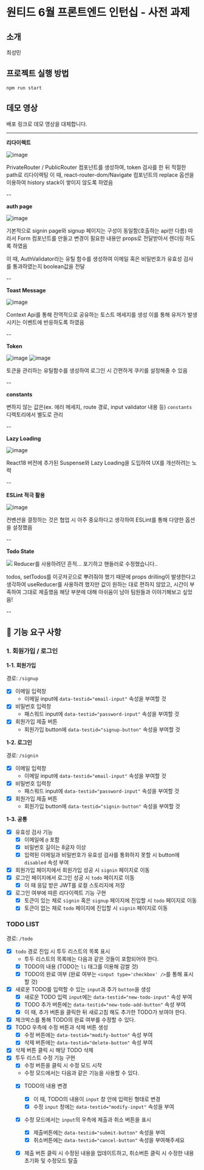 # 원티드 6월 프론트엔드 인턴십 - 사전 과제

## 소개

최성민

## 프로젝트 실행 방법

`npm run start`

## 데모 영상

배포 링크로 데모 영상을 대체합니다.

---

**리다이렉트**

![image](https://github.com/seongminn/wanted-pre-onboarding-frontend/assets/88662637/a1865d9b-ac50-4a0c-b933-a53421b54361)

PrivateRouter / PublicRouter 컴포넌트를 생성하여, token 검사를 한 뒤 적절한 path로 리다이렉팅
이 때, react-router-dom/Navigate 컴포넌트의 replace 옵션을 이용하여 history stack이 쌓이지 않도록 하였음

--

**auth page**

![image](https://github.com/seongminn/wanted-pre-onboarding-frontend/assets/88662637/8808a8f6-7c56-4b6e-867d-5c97d8be6b1f)

기본적으로 signin page와 signup 페이지는 구성이 동일함(호출하는 api만 다름)
따라서 Form 컴포넌트를 만들고 변경이 필요한 내용만 props로 전달받아서 렌더링 하도록 하였음

이 때, AuthValidator라는 유틸 함수를 생성하여 이메일 혹은 비밀번호가 유효성 검사를 통과하였는지 boolean값을 전달

--

**Toast Message**

![image](https://github.com/seongminn/wanted-pre-onboarding-frontend/assets/88662637/4dbbe0a3-69b7-4205-a722-a3908edc8a6a)

Context Api를 통해 전역적으로 공유하는 토스트 메세지를 생성
이를 통해 유저가 발생시키는 이벤트에 반응하도록 하였음

--

**Token**

![image](https://github.com/seongminn/wanted-pre-onboarding-frontend/assets/88662637/efd51cdb-42b2-48c5-82e3-26da1c4846e8)
![image](https://github.com/seongminn/wanted-pre-onboarding-frontend/assets/88662637/23d20465-7cab-43c8-8e7e-2a4c7298dda0)

토큰을 관리하는 유틸함수를 생성하여 로그인 시 간편하게 쿠키를 설정해줄 수 있음

--

**constants**

변하지 않는 값은(ex. 에러 메세지, route 경로, input validator 내용 등) `constants` 디렉토리에서 별도로 관리

--

**Lazy Loading**

![image](https://github.com/seongminn/wanted-pre-onboarding-frontend/assets/88662637/9146cfbb-1ddb-4b69-85b1-6da30e6b9427)

React18 버전에 추가된 Suspense와 Lazy Loading을 도입하여 UX를 개선하려는 노력

--

**ESLint 적극 활용**

![image](https://github.com/seongminn/wanted-pre-onboarding-frontend/assets/88662637/0afb42a6-a2a5-4574-b0ee-4c999db2509c)

컨벤션을 결정하는 것은 협업 시 아주 중요하다고 생각하여 ESLint를 통해 다양한 옵션을 설정했음

--

**Todo State**

![](https://github.com/seongminn/wanted-pre-onboarding-frontend/assets/88662637/ca2c0ce2-cd17-460b-90b2-a2f0a7fea134)
Reducer를 사용하려던 흔적... 포기하고 핸들러로 수정했습니다..

todos, setTodos를 이곳저곳으로 뿌려줘야 했기 때문에 props drilling이 발생한다고 생각하여 useReducer를 사용하려 했지만 값이 원하는 대로 편하지 않았고, 시간이 부족하여 그대로 제출했음
해당 부분에 대해 아쉬움이 남아 팀원들과 이야기해보고 싶었음!

--

## 🚀 기능 요구 사항

### 1. 회원가입 / 로그인

**1-1. 회원가입**

경로: `/signup`

- [x] 이메일 입력창
  - 이메일 input에 `data-testid="email-input"` 속성을 부여할 것
- [x] 비밀번호 입력창
  - 패스워드 input에 `data-testid="password-input"` 속성을 부여할 것
- [x] 회원가입 제출 버튼
  - 회원가입 button에 `data-testid="signup-button"` 속성을 부여할 것

**1-2. 로그인**

경로: `/signin`

- [x] 이메일 입력창
  - 이메일 input에 `data-testid="email-input"` 속성을 부여할 것
- [x] 비밀번호 입력창
  - 패스워드 input에 `data-testid="password-input"` 속성을 부여할 것
- [x] 회원가입 제출 버튼
  - 회원가입 button에 `data-testid="signin-button"` 속성을 부여할 것

**1-3. 공통**

- [x] 유효성 검사 기능
  - [x] 이메일에 `@` 포함
  - [x] 비밀번호 길이는 8글자 이상
  - [x] 입력된 이메일과 비밀번호가 유효성 검사를 통화하지 못할 시 button에 `disabled` 속성 부여
- [x] 회원가입 페이지에서 회원가입 성공 시 `signin` 페이지로 이동
- [x] 로그인 페이지에서 로그인 성공 시 `todo` 페이지로 이동
  - [x] 이 때 응답 받은 JWT를 로컬 스토리지에 저장
- [x] 로그인 여부에 따른 리다이렉트 기능 구현
  - [x] 토큰이 있는 채로 `signin` 혹은 `signup` 페이지에 진입할 시 `todo` 페이지로 이동
  - [x] 토큰이 없는 채로 `todo` 페이지에 진입할 시 `signin` 페이지로 이동

### TODO LIST

경로: `/todo`

- [x] `todo` 경로 진입 시 투두 리스트의 목록 표시
  - 투두 리스트의 목록에는 다음과 같은 것들이 포함되어야 한다.
  - [x] TODO의 내용 (TODO는 `li` 태그를 이용해 감쌀 것)
  - [x] TODO의 완료 여부 (완료 여부는 `<input type='checkbox' />`를 통해 표시할 것)
- [x] 새로운 TODO를 입력할 수 있는 `input`과 추가 `button`을 생성
  - [x] 새로운 TODO 입력 `input`에는 `data-testid="new-todo-input"` 속성 부여
  - [x] TODO 추가 버튼에는 `data-testid="new-todo-add-button"` 속성 부여
  - [x] 이 때, 추가 버튼을 클릭한 뒤 새로고침 해도 추가한 TODO가 보여야 한다.
- [x] 체크박스를 통해 TODO의 완료 여부를 수정할 수 있다.
- [x] TODO 우측에 수정 버튼과 삭제 버튼 생성
  - [x] 수정 버튼에는 `data-testid="modify-button"` 속성 부여
  - [x] 삭제 버튼에는 `data-testid="delete-button"` 속성 부여
- [x] 삭제 버튼 클릭 시 해당 TODO 삭제
- [x] 투두 리스트 수정 기능 구현
  - [x] 수정 버튼을 클릭 시 수정 모드 시작
  - 수정 모드에서는 다음과 같은 기능을 사용할 수 있다.
  - [x] TODO의 내용 변경
    - [x] 이 때, TODO의 내용이 `input` 창 안에 입력된 형태로 변경
    - [x] 수정 `input` 창에는 `data-testid="modify-input"` 속성을 부여
  - [x] 수정 모드에서는 `input`의 우측에 제출과 취소 버튼을 표시
    - [x] 제출버튼에는 `data-testid="submit-button"` 속성을 부여
    - [x] 취소버튼에는 `data-testid="cancel-button"` 속성을 부여해주세요
  - [x] 제출 버튼 클릭 시 수정된 내용을 업데이트하고, 취소버튼 클릭 시 수정한 내용 초기화 및 수정모드 탈출

